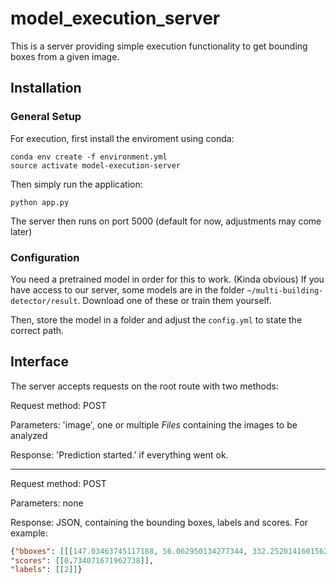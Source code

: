 # model_execution_server

This is a server providing simple execution functionality to get bounding boxes from a given image.

## Installation

### General Setup

For execution, first install the enviroment using conda:
```
conda env create -f environment.yml
source activate model-execution-server
```
Then simply run the application:

```
python app.py
```

The server then runs on port 5000 (default for now, adjustments may come later)

### Configuration

You need a pretrained model in order for this to work. (Kinda obvious)
If you have access to our server, some models are in the folder `~/multi-building-detector/result`. Download one of these or train them yourself.

Then, store the model in a folder and adjust the `config.yml` to state the correct path.

## Interface

The server accepts requests on the root route with two methods:

Request method: POST

Parameters: 'image', one or multiple _Files_ containing the images to be analyzed

Response: 'Prediction started.' if everything went ok.

---

Request method: POST

Parameters: none

Response: JSON, containing the bounding boxes, labels and scores.
For example:
```json
{"bboxes": [[[147.03463745117188, 56.062950134277344, 332.25201416015625, 246.7890167236328]]],
"scores": [[0.734071671962738]],
"labels": [[2]]}
```
